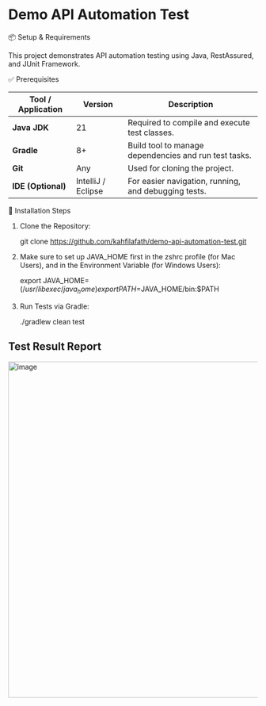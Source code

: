 # Demo API Automation Test

📦 Setup & Requirements

This project demonstrates API automation testing using Java, RestAssured, and JUnit Framework.

✅ Prerequisites

| Tool / Application | Version            | Description                                           |
| ------------------ | ------------------ | ----------------------------------------------------- |
| **Java JDK**       | 21                 | Required to compile and execute test classes.         |
| **Gradle**         | 8+                 | Build tool to manage dependencies and run test tasks. |
| **Git**            | Any                | Used for cloning the project.                         |
| **IDE (Optional)** | IntelliJ / Eclipse | For easier navigation, running, and debugging tests.  |


🔧 Installation Steps

1. Clone the Repository: 

   git clone https://github.com/kahfilafath/demo-api-automation-test.git
3. Make sure to set up JAVA_HOME first in the zshrc profile (for Mac Users), and in the Environment Variable (for Windows Users):
   
   export JAVA_HOME=$(/usr/libexec/java_home)
   export PATH=$JAVA_HOME/bin:$PATH
   
5. Run Tests via Gradle:
   
   ./gradlew clean test


## Test Result Report 
<img width="1809" height="678" alt="image" src="https://github.com/user-attachments/assets/270b5593-8c2c-4628-98ac-74c78aca049e" />



   


